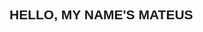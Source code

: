<h1 style="font-family:arial; text-transform:uppercase; font-size:1.5em;">Hello, my name's Mateus</h1>
